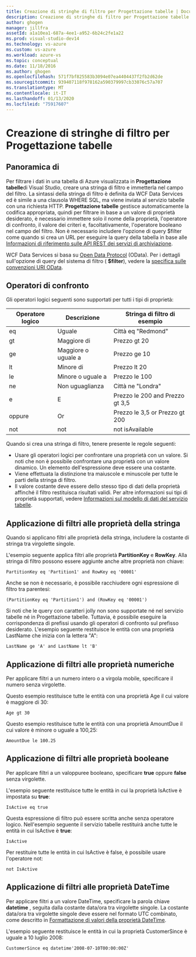 ```yaml
---
title: Creazione di stringhe di filtro per Progettazione tabelle | Documentazione Microsoft
description: Creazione di stringhe di filtro per Progettazione tabelle
author: ghogen
manager: jillfra
assetId: a1a10ea1-687a-4ee1-a952-6b24c2fe1a22
ms.prod: visual-studio-dev14
ms.technology: vs-azure
ms.custom: vs-azure
ms.workload: azure-vs
ms.topic: conceptual
ms.date: 11/18/2016
ms.author: ghogen
ms.openlocfilehash: 571f7bf825583b3094e07ea4404437f2fb2d62de
ms.sourcegitcommit: 939407118f978162a590379997cb33076c57a707
ms.translationtype: MT
ms.contentlocale: it-IT
ms.lasthandoff: 01/13/2020
ms.locfileid: "75917607"
---
```

# <a name="constructing-filter-strings-for-the-table-designer"></a>Creazione di stringhe di filtro per Progettazione tabelle
## <a name="overview"></a>Panoramica di
Per filtrare i dati in una tabella di Azure visualizzata in **Progettazione tabelle**di Visual Studio, creare una stringa di filtro e immetterla nel campo del filtro. La sintassi della stringa di filtro è definita da WCF Data Services ed è simile a una clausola WHERE SQL, ma viene inviata al servizio tabelle con una richiesta HTTP. **Progettazione tabelle** gestisce automaticamente la codifica appropriata, quindi per filtrare in base a un valore di proprietà desiderato, è necessario immettere solo il nome della proprietà, l'operatore di confronto, il valore dei criteri e, facoltativamente, l'operatore booleano nel campo del filtro. Non è necessario includere l'opzione di query $filter come quando si crea un URL per eseguire la query della tabella in base alle [Informazioni di riferimento sulle API REST dei servizi di archiviazione](/rest/api/storageservices).

WCF Data Services si basa su [Open Data Protocol](https://www.odata.org/) (OData). Per i dettagli sull'opzione di query del sistema di filtro ( **$filter**), vedere la [specifica sulle convenzioni URI OData](https://www.odata.org/documentation/odata-version-2-0/uri-conventions/).

## <a name="comparison-operators"></a>Operatori di confronto
Gli operatori logici seguenti sono supportati per tutti i tipi di proprietà:

| Operatore logico | Descrizione | Stringa di filtro di esempio |
| --- | --- | --- |
| eq |Uguale |Città eq "Redmond" |
| gt |Maggiore di |Prezzo gt 20 |
| ge |Maggiore o uguale a |Prezzo ge 10 |
| lt |Minore di |Prezzo lt 20 |
| le |Minore o uguale a |Prezzo le 100 |
| ne |Non uguaglianza |Città ne "Londra" |
| e |E |Prezzo le 200 and Prezzo gt 3,5 |
| oppure |Or |Prezzo le 3,5 or Prezzo gt 200 |
| not |not |not isAvailable |

Quando si crea una stringa di filtro, tenere presente le regole seguenti:

* Usare gli operatori logici per confrontare una proprietà con un valore. Si noti che non è possibile confrontare una proprietà con un valore dinamico. Un elemento dell'espressione deve essere una costante.
* Viene effettuata la distinzione tra maiuscole e minuscole per tutte le parti della stringa di filtro.
* Il valore costante deve essere dello stesso tipo di dati della proprietà affinché il filtro restituisca risultati validi. Per altre informazioni sui tipi di proprietà supportati, vedere [Informazioni sul modello di dati del servizio tabelle](/rest/api/storageservices/Understanding-the-Table-Service-Data-Model).

## <a name="filtering-on-string-properties"></a>Applicazione di filtri alle proprietà della stringa
Quando si applicano filtri alle proprietà della stringa, includere la costante di stringa tra virgolette singole.

L'esempio seguente applica filtri alle proprietà **PartitionKey** e **RowKey**. Alla stringa di filtro possono essere aggiunte anche altre proprietà non chiave:

```
PartitionKey eq 'Partition1' and RowKey eq '00001'
```

Anche se non è necessario, è possibile racchiudere ogni espressione di filtro tra parentesi:

```
(PartitionKey eq 'Partition1') and (RowKey eq '00001')
```

Si noti che le query con caratteri jolly non sono supportate né nel servizio tabelle né in Progettazione tabelle. Tuttavia, è possibile eseguire la corrispondenza di prefissi usando gli operatori di confronto sul prefisso desiderato. L'esempio seguente restituisce le entità con una proprietà LastName che inizia con la lettera "A":

```
LastName ge 'A' and LastName lt 'B'
```

## <a name="filtering-on-numeric-properties"></a>Applicazione di filtri alle proprietà numeriche
Per applicare filtri a un numero intero o a virgola mobile, specificare il numero senza virgolette.

Questo esempio restituisce tutte le entità con una proprietà Age il cui valore è maggiore di 30:

```
Age gt 30
```

Questo esempio restituisce tutte le entità con una proprietà AmountDue il cui valore è minore o uguale a 100,25:

```
AmountDue le 100.25
```

## <a name="filtering-on-boolean-properties"></a>Applicazione di filtri alle proprietà booleane
Per applicare filtri a un valoppuree booleano, specificare **true** oppure **false** senza virgolette.

L'esempio seguente restituisce tutte le entità in cui la proprietà IsActive è impostata su **true**:

```
IsActive eq true
```

Questa espressione di filtro può essere scritta anche senza operatore logico. Nell'esempio seguente il servizio tabelle restituirà anche tutte le entità in cui IsActive è **true**:

```
IsActive
```

Per restituire tutte le entità in cui IsActive è false, è possibile usare l'operatore not:

```
not IsActive
```

## <a name="filtering-on-datetime-properties"></a>Applicazione di filtri alle proprietà DateTime
Per applicare filtri a un valore DateTime, specificare la parola chiave **datetime** , seguita dalla costante data/ora tra virgolette singole. La costante data/ora tra virgolette singole deve essere nel formato UTC combinato, come descritto in [Formattazione di valori della proprietà DateTime](/rest/api/storageservices/Formatting-DateTime-Property-Values).

L'esempio seguente restituisce le entità in cui la proprietà CustomerSince è uguale a 10 luglio 2008:

```
CustomerSince eq datetime'2008-07-10T00:00:00Z'
```
